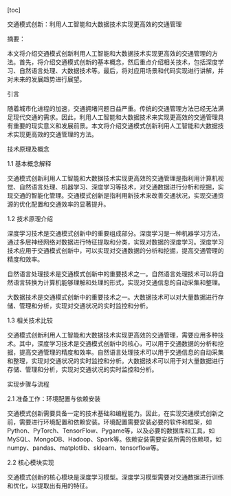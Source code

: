 
[toc]                    
                
                
交通模式创新：利用人工智能和大数据技术实现更高效的交通管理

摘要：

本文将介绍交通模式创新利用人工智能和大数据技术实现更高效的交通管理的方法。首先，将介绍交通模式创新的基本概念，然后重点介绍相关技术，包括深度学习、自然语言处理、大数据技术等。最后，将对应用场景和代码实现进行讲解，并对未来的发展趋势进行展望。

引言

随着城市化进程的加速，交通拥堵问题日益严重。传统的交通管理方法已经无法满足现代交通的需求。因此，利用人工智能和大数据技术来实现更高效的交通管理具有重要的现实意义和发展前景。本文将介绍交通模式创新利用人工智能和大数据技术实现更高效的交通管理的方法。

技术原理及概念

1.1 基本概念解释

交通模式创新利用人工智能和大数据技术实现更高效的交通管理是指利用计算机视觉、自然语言处理、机器学习、深度学习等技术，对交通数据进行分析和挖掘，实现交通的智能化管理。交通模式创新是指利用新技术来改善交通状况，实现交通资源的优化配置和交通效率的显著提升。

1.2 技术原理介绍

深度学习技术是交通模式创新中的重要组成部分。深度学习是一种机器学习方法，通过多层神经网络对数据进行特征提取和分类，实现对数据的深度学习。深度学习技术应用于交通模式创新中，可以实现对交通数据的分析和挖掘，提高交通管理的精度和效率。

自然语言处理技术是交通模式创新中的重要技术之一。自然语言处理技术可以将自然语言转换为计算机能够理解和处理的形式，实现对交通信息的自动采集和整理。

大数据技术是交通模式创新中的重要技术之一。大数据技术可以对大量数据进行存储、管理和分析，实现对交通状况的实时监控和分析。

1.3 相关技术比较

交通模式创新利用人工智能和大数据技术实现更高效的交通管理，需要应用多种技术。其中，深度学习技术是交通模式创新中的核心，可以用于交通数据的分析和挖掘，提高交通管理的精度和效率。自然语言处理技术可以用于交通信息的自动采集和整理，实现对交通状况的实时监控和分析。大数据技术可以用于对大量数据进行存储、管理和分析，实现对交通状况的实时监控和分析。

实现步骤与流程

2.1 准备工作：环境配置与依赖安装

交通模式创新需要具备一定的技术基础和编程能力。因此，在实现交通模式创新之前，需要进行环境配置和依赖安装。环境配置需要安装必要的软件和框架，如 Python、PyTorch、TensorFlow、Pygame等，以及必要的数据库和工具，如MySQL、MongoDB、Hadoop、Spark等。依赖安装需要安装所需的依赖项，如numpy、pandas、matplotlib、sklearn、tensorflow等。

2.2 核心模块实现

交通模式创新的核心模块是深度学习模型。深度学习模型需要对交通数据进行训练和优化，以提取出有用的特征。

